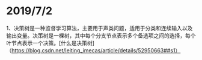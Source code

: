 2019/7/2
===========
  1、决策树是一种监督学习算法，主要用于声类问题，适用于分类和连续输入以及输出变量。决策树是一棵树，其中每个分支节点表示多个备选项之间的选择，每个叶节点表示一个决策。[什么是决策树]（https://blog.csdn.net/leiting_imecas/article/details/52950663##s1）
 
